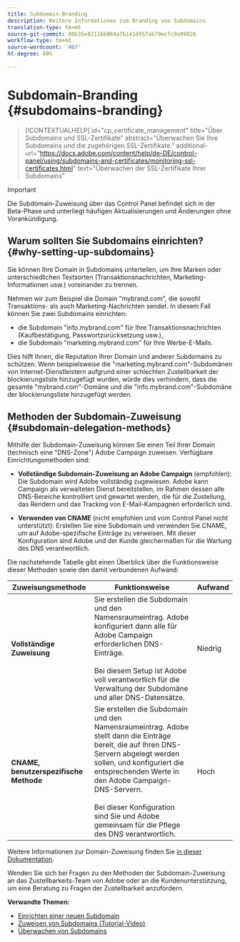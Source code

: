 ```yaml
---
title: Subdomain-Branding
description: Weitere Informationen zum Branding von Subdomains
translation-type: tm+mt
source-git-commit: 80b35e82116b064a7b141d957ab79ecfc9a99026
workflow-type: tm+mt
source-wordcount: '467'
ht-degree: 88%

---
```



# Subdomain-Branding {#subdomains-branding}

>[!CONTEXTUALHELP]
>id="cp_certificate_management"
>title="Über Subdomains und SSL-Zertifikate"
>abstract="Überwachen Sie Ihre Subdomains und die zugehörigen SSL-Zertifikate."
>additional-url="https://docs.adobe.com/content/help/de-DE/control-panel/using/subdomains-and-certificates/monitoring-ssl-certificates.html" text="Überwachen der SSL-Zertifikate Ihrer Subdomains"

>[!IMPORTANT]
>
>Die Subdomain-Zuweisung über das Control Panel befindet sich in der Beta-Phase und unterliegt häufigen Aktualisierungen und Änderungen ohne Vorankündigung.

## Warum sollten Sie Subdomains einrichten? {#why-setting-up-subdomains}

Sie können Ihre Domain in Subdomains unterteilen, um Ihre Marken oder unterschiedlichen Textsorten (Transaktionsnachrichten, Marketing-Informationen usw.) voreinander zu trennen.

Nehmen wir zum Beispiel die Domain &quot;mybrand.com&quot;, die sowohl Transaktions- als auch Marketing-Nachrichten sendet. In diesem Fall können Sie zwei Subdomains einrichten:

* die Subdomain &quot;info.mybrand.com&quot; für Ihre Transaktionsnachrichten (Kaufbestätigung, Passwortzurücksetzung usw.),
* die Subdomain &quot;marketing.mybrand.com&quot; für Ihre Werbe-E-Mails.

Dies hilft Ihnen, die Reputation Ihrer Domain und anderer Subdomains zu schützen. Wenn beispielsweise die &quot;marketing.mybrand.com&quot;-Subdomänen von Internet-Dienstleistern aufgrund einer schlechten Zustellbarkeit der blockierungsliste hinzugefügt wurden, würde dies verhindern, dass die gesamte &quot;mybrand.com&quot;-Domäne und die &quot;info.mybrand.com&quot;-Subdomäne der blockierungsliste hinzugefügt werden.

## Methoden der Subdomain-Zuweisung {#subdomain-delegation-methods}

Mithilfe der Subdomain-Zuweisung können Sie einen Teil Ihrer Domain (technisch eine &quot;DNS-Zone&quot;) Adobe Campaign zuweisen. Verfügbare Einrichtungsmethoden sind:

* **Vollständige Subdomain-Zuweisung an Adobe Campaign** (empfohlen): Die Subdomain wird Adobe vollständig zugewiesen. Adobe kann Campaign als verwalteten Dienst bereitstellen, im Rahmen dessen alle DNS-Bereiche kontrolliert und gewartet werden, die für die Zustellung, das Rendern und das Tracking von E-Mail-Kampagnen erforderlich sind.

* **Verwenden von CNAME** (nicht empfohlen und vom Control Panel nicht unterstützt): Erstellen Sie eine Subdomain und verwenden Sie CNAME, um auf Adobe-spezifische Einträge zu verweisen. Mit dieser Konfiguration sind Adobe und der Kunde gleichermaßen für die Wartung des DNS verantwortlich.

Die nachstehende Tabelle gibt einen Überblick über die Funktionsweise dieser Methoden sowie den damit verbundenen Aufwand:

| Zuweisungsmethode | Funktionsweise | Aufwand |
|---|---|---|
| **Vollständige Zuweisung** | Sie erstellen die Subdomain und den Namensraumeintrag. Adobe konfiguriert dann alle für Adobe Campaign erforderlichen DNS-Einträge.<br/><br/>Bei diesem Setup ist Adobe voll verantwortlich für die Verwaltung der Subdomäne und aller DNS-Datensätze. | Niedrig |
| **CNAME, benutzerspezifische Methode** | Sie erstellen die Subdomain und den Namensraumeintrag. Adobe stellt dann die Einträge bereit, die auf Ihren DNS-Servern abgelegt werden sollen, und konfiguriert die entsprechenden Werte in den Adobe Campaign-DNS-Servern.<br/><br/>Bei dieser Konfiguration sind Sie und Adobe gemeinsam für die Pflege des DNS verantwortlich. | Hoch |

Weitere Informationen zur Domain-Zuweisung finden Sie [in dieser Dokumentation](https://helpx.adobe.com/de/campaign/kb/domain-name-delegation.html).

Wenden Sie sich bei Fragen zu den Methoden der Subdomain-Zuweisung an das Zustellbarkeits-Team von Adobe oder an die Kundenunterstützung, um eine Beratung zu Fragen der Zustellbarkeit anzufordern.

**Verwandte Themen:**

* [Einrichten einer neuen Subdomain](../../subdomains-certificates/using/setting-up-new-subdomain.md)
* [Zuweisen von Subdomains (Tutorial-Video)](https://docs.adobe.com/content/help/en/campaign-learn/campaign-standard-tutorials/administrating/control-panel/subdomain-delegation.html)
* [Überwachen von Subdomains](../../subdomains-certificates/using/monitoring-subdomains.md)
